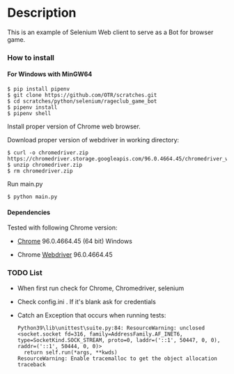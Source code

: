 # Description

This is an example of Selenium Web client to serve as a Bot for browser game.

### How to install

#### For Windows with MinGW64
    $ pip install pipenv
    $ git clone https://github.com/OTR/scratches.git
    $ cd scratches/python/selenium/rageclub_game_bot
    $ pipenv install
    $ pipenv shell

Install proper version of Chrome web browser.

Download proper version of webdriver in working directory:

    $ curl -o chromedriver.zip https://chromedriver.storage.googleapis.com/96.0.4664.45/chromedriver_win32.zip
    $ unzip chromedriver.zip
    $ rm chromedriver.zip

Run main.py

    $ python main.py

#### Dependencies

Tested with following Chrome version:

* [Chrome](https://www.google.com/intl/en_us/chrome/) 96.0.4664.45 (64 bit)
  Windows

* Chrome [Webdriver](https://chromedriver.storage.googleapis.com/index.html?path=96.0.4664.45/) 96.0.4664.45

### TODO List

* When first run check for Chrome, Chromedriver, selenium

* Check config.ini . If it's blank ask for credentials

* Catch an Exception that occurs when running tests:

      Python39\lib\unittest\suite.py:84: ResourceWarning: unclosed <socket.socket fd=316, family=AddressFamily.AF_INET6, type=SocketKind.SOCK_STREAM, proto=0, laddr=('::1', 50447, 0, 0), raddr=('::1', 50444, 0, 0)>
        return self.run(*args, **kwds)
      ResourceWarning: Enable tracemalloc to get the object allocation traceback
